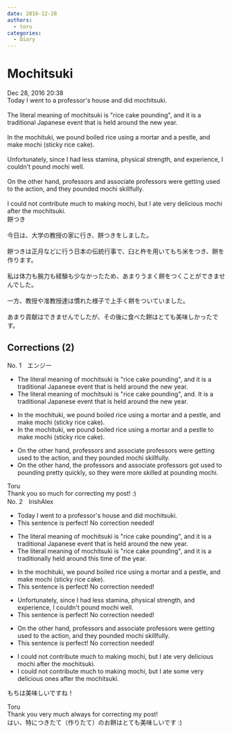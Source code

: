 ```yaml
---
date: 2016-12-28
authors:
  - toru
categories:
  - Diary
---
```


<h1 id="subject_show">Mochitsuki</h1>
<div class="date">Dec 28, 2016 20:38</div>
<div id="post"><div id="body_show_ori">
Today I went to a professor's house and did mochitsuki.<br/><br/>The literal meaning of mochitsuki is "rice cake pounding", and it is a traditional Japanese event that is held around the new year.<br/><br/>In the mochituki, we pound boiled rice using a mortar and a pestle, and make mochi (sticky rice cake). <br/><br/>Unfortunately, since I had less stamina, physical strength, and experience, I couldn't pound mochi well.<br/><br/>On the other hand, professors and associate professors were getting used to the action, and they pounded mochi skillfully.<br/><br/>I could not contribute much to making mochi, but I ate very delicious mochi after the mochitsuki.
</div></div>

<!-- more -->

<div id="post_ja"><div id="body_show_mo">
餅つき<br/><br/>今日は、大学の教授の家に行き、餅つきをしました。<br/><br/>餅つきは正月などに行う日本の伝統行事で、臼と杵を用いてもち米をつき、餅を作ります。<br/><br/>私は体力も腕力も経験も少なかったため、あまりうまく餅をつくことができませんでした。<br/><br/>一方、教授や准教授達は慣れた様子で上手く餅をついていました。<br/><br/>あまり貢献はできませんでしたが、その後に食べた餅はとても美味しかったです。
</div></div>

## Corrections (2)
<div id="block"><div class="first_name"> No. 1　<span class="just_name">エンジー</span></div><div id="block2">
<ul class="correction_field">
<li class="incorrect">The literal meaning of mochitsuki is "rice cake pounding", and it is a traditional Japanese event that is held around the new year.</li>
<li class="corrected correct">
The literal meaning of mochitsuki is "rice cake pounding"<span class="sline">, and</span>. <span class="f_blue">It</span> is a traditional Japanese event that is held around the new year.
</li>
</ul>
<ul class="correction_field">
<li class="incorrect">In the mochituki, we pound boiled rice using a mortar and a pestle, and make mochi (sticky rice cake).</li>
<li class="corrected correct">
In the mochituki, we pound boiled rice using a mortar and a pestle <span class="f_blue">to</span> make mochi (sticky rice cake).
</li>
</ul>
<ul class="correction_field">
<li class="incorrect">On the other hand, professors and associate professors were getting used to the action, and they pounded mochi skillfully.</li>
<li class="corrected correct">
On the other hand, <span class="f_blue">the</span> professors and associate professors <span class="f_blue">got used to pounding pretty quickly</span>, <span class="f_blue">so</span> they <span class="f_blue">were more skilled at pounding</span> mochi.
</li>
</ul>
</div><div class="name"><span class="just_name">Toru</span><br>
Thank you so much for correcting my post! :)
</div>
</div>
<div id="block"><div class="first_name"> No. 2　<span class="just_name">IrishAlex</span></div><div id="block2">
<ul class="correction_field">
<li class="incorrect">Today I went to a professor's house and did mochitsuki.</li>
<li class="corrected perfect">This sentence is perfect! No correction needed!</li>
</ul>
<ul class="correction_field">
<li class="incorrect">The literal meaning of mochitsuki is "rice cake pounding", and it is a traditional Japanese event that is held around the new year.</li>
<li class="corrected correct">
The literal meaning of mochitsuki is "rice cake pounding", and it is a traditional<span class="f_blue">ly held </span>around th<span class="f_blue">is time of th</span>e year.
</li>
</ul>
<ul class="correction_field">
<li class="incorrect">In the mochituki, we pound boiled rice using a mortar and a pestle, and make mochi (sticky rice cake).</li>
<li class="corrected perfect">This sentence is perfect! No correction needed!</li>
</ul>
<ul class="correction_field">
<li class="incorrect">Unfortunately, since I had less stamina, physical strength, and experience, I couldn't pound mochi well.</li>
<li class="corrected perfect">This sentence is perfect! No correction needed!</li>
</ul>
<ul class="correction_field">
<li class="incorrect">On the other hand, professors and associate professors were getting used to the action, and they pounded mochi skillfully.</li>
<li class="corrected perfect">This sentence is perfect! No correction needed!</li>
</ul>
<ul class="correction_field">
<li class="incorrect">I could not contribute much to making mochi, but I ate very delicious mochi after the mochitsuki.</li>
<li class="corrected correct">
I could not contribute much to making mochi, but I ate <span class="f_blue">some </span>very delicious <span class="f_blue">ones </span>after the mochitsuki.
</li>
</ul>
<p class="comment_small">
 もちは美味しいですね！
</p>

</div><div class="name"><span class="just_name">Toru</span><br>
Thank you very much always for correcting my post!<br/>はい、特につきたて（作りたて）のお餅はとても美味しいです :)
</div>
</div>
